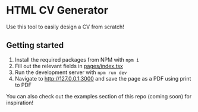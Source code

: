 # HTML CV Generator

Use this tool to easily design a CV from scratch!

## Getting started

1. Install the required packages from NPM with `npm i`
2. Fill out the relevant fields in [pages/index.tsx](pages/index.tsx)
3. Run the development server with `npm run dev`
4. Navigate to http://127.0.0.1:3000 and save the page as a PDF using print to PDF

You can also check out the examples section of this repo (coming soon) for inspiration!